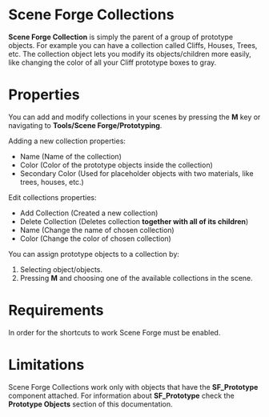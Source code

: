 ﻿
# Scene Forge Collections

**Scene Forge Collection** is simply the parent of a group of prototype objects. For example you can have a collection called Cliffs, Houses, Trees, etc. The collection object lets you modify its objects/children more easily, like changing the color of all your Cliff prototype boxes to gray.

# Properties

You can add and modify collections in your scenes by pressing the **M** key or navigating to **Tools/Scene Forge/Prototyping**. 

Adding a new collection properties:

- Name (Name of the collection)
- Color (Color of the prototype objects inside the collection)
- Secondary Color (Used for placeholder objects with two materials, like trees, houses, etc.)

Edit collections properties:

-  Add Collection (Created a new collection)
-  Delete Collection (Deletes collection **together with all of its children**)
-  Name (Change the name of chosen collection)
-  Color (Change the color of chosen collection)

You can assign prototype objects to a collection by:

1.  Selecting object/objects.
2.  Pressing **M** and choosing one of the available collections in the scene.

# Requirements

In order for the shortcuts to work Scene Forge must be enabled.


# Limitations

Scene Forge Collections work only with objects that have the **SF_Prototype** component attached. 
For information about  **SF_Prototype** check the **Prototype Objects** section of this documentation.
